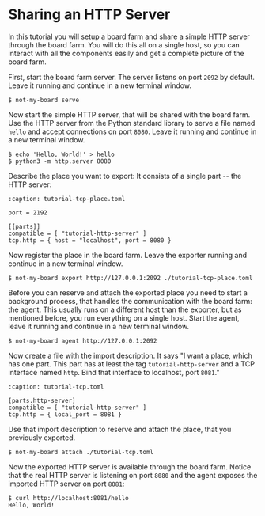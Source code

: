 # Sharing an HTTP Server

In this tutorial you will setup a board farm and share a simple HTTP server
through the board farm. You will do this all on a single host, so you can
interact with all the components easily and get a complete picture of the board
farm.

First, start the board farm server. The server listens on port `2092` by
default. Leave it running and continue in a new terminal window.
```console
$ not-my-board serve
```

Now start the simple HTTP server, that will be shared with the board farm. Use
the HTTP server from the Python standard library to serve a file named `hello`
and accept connections on port `8080`. Leave it running and continue in a new
terminal window.
```console
$ echo 'Hello, World!' > hello
$ python3 -m http.server 8080
```

Describe the place you want to export: It consists of a single part -- the HTTP
server:
```{code-block} toml
:caption: tutorial-tcp-place.toml

port = 2192

[[parts]]
compatible = [ "tutorial-http-server" ]
tcp.http = { host = "localhost", port = 8080 }
```

Now register the place in the board farm. Leave the exporter running and
continue in a new terminal window.
```console
$ not-my-board export http://127.0.0.1:2092 ./tutorial-tcp-place.toml
```

Before you can reserve and attach the exported place you need to start a
background process, that handles the communication with the board farm: the
agent. This usually runs on a different host than the exporter, but as mentioned
before, you run everything on a single host. Start the agent, leave it running
and continue in a new terminal window.
```console
$ not-my-board agent http://127.0.0.1:2092
```

Now create a file with the import description. It says "I want a place, which
has one part. This part has at least the tag `tutorial-http-server` and a TCP
interface named `http`. Bind that interface to localhost, port `8081`."
```{code-block} toml
:caption: tutorial-tcp.toml

[parts.http-server]
compatible = [ "tutorial-http-server" ]
tcp.http = { local_port = 8081 }
```

Use that import description to reserve and attach the place, that you previously
exported.
```console
$ not-my-board attach ./tutorial-tcp.toml
```

Now the exported HTTP server is available through the board farm. Notice that
the real HTTP server is listening on port `8080` and the agent exposes the
imported HTTP server on port `8081`:
```console
$ curl http://localhost:8081/hello
Hello, World!
```
